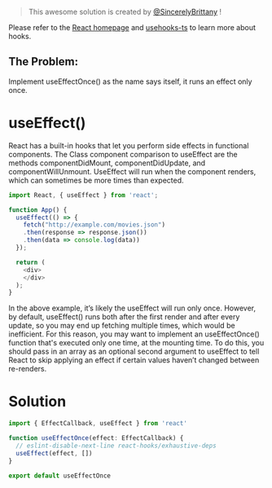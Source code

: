 > This awesome solution is created by [@SincerelyBrittany](https://github.com/sincerelybrittany) !

Please refer to the [React homepage](https://legacy.reactjs.org/docs/hooks-effect.html) and [usehooks-ts](https://usehooks-ts.com/react-hook/use-effect-once) to learn more about hooks.

## The Problem: 

Implement useEffectOnce() as the name says itself, it runs an effect only once.

# useEffect()

React has a built-in hooks that let you perform side effects in functional components. The Class component comparison to useEffect are the methods componentDidMount, componentDidUpdate, and componentWillUnmount. UseEffect will run when the component renders, which can sometimes be more times than expected. 

```js
import React, { useEffect } from 'react';

function App() {
  useEffect(() => {
    fetch("http://example.com/movies.json")
    .then(response => response.json())
    .then(data => console.log(data))
  });

  return (
    <div>
    </div>
  );
}

```

In the above example, it’s likely the useEffect will run only once. However, by default, useEffect() runs both after the first render and after every update, so you may end up fetching multiple times, which would be inefficient. For this reason, you may want to implement an useEffectOnce() function that's executed only one time, at the mounting time. To do this, you should pass in an array as an optional second argument to useEffect to tell React to skip applying an effect if certain values haven’t changed between re-renders.

# Solution

```js
import { EffectCallback, useEffect } from 'react'

function useEffectOnce(effect: EffectCallback) {
  // eslint-disable-next-line react-hooks/exhaustive-deps
  useEffect(effect, [])
}

export default useEffectOnce
```

